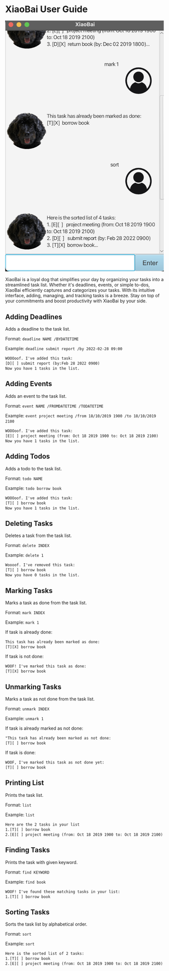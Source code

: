 # XiaoBai User Guide

![](Ui.png)

XiaoBai is a loyal dog that simplifies your day by organizing your tasks into a streamlined task list. Whether it's deadlines, events, or simple to-dos, XiaoBai efficiently captures and categorizes your tasks. With its intuitive interface, adding, managing, and tracking tasks is a breeze. Stay on top of your commitments and boost productivity with XiaoBai by your side.

## Adding Deadlines

Adds a deadline to the task list.

Format: `deadline NAME /BYDATETIME`

Example: `deadline submit report /by 2022-02-28 09:00`

```
WOOOoof. I've added this task:
[D][ ] submit report (by:Feb 28 2022 0900)
Now you have 1 tasks in the list.
```

## Adding Events

Adds an event to the task list.

Format: `event NAME /FROMDATETIME /TODATETIME`

Example: `event project meeting /from 18/10/2019 1900 /to 18/10/2019 2100`

```
WOOOoof. I've added this task:
[E][ ] project meeting (from: Oct 18 2019 1900 to: Oct 18 2019 2100)
Now you have 1 tasks in the list.
```

## Adding Todos

Adds a todo to the task list.

Format: `todo NAME`

Example: `todo borrow book`

```
WOOOoof. I've added this task:
[T][ ] borrow book
Now you have 1 tasks in the list.
```

## Deleting Tasks

Deletes a task from the task list.

Format: `delete INDEX`

Example: `delete 1`

```
Woooof. I've removed this task:
[T][ ] borrow book
Now you have 0 tasks in the list.
```

## Marking Tasks

Marks a task as done from the task list.

Format: `mark INDEX`

Example: `mark 1`

If task is already done:
```
This task has already been marked as done:
[T][X] borrow book
```

If task is not done:
```
WOOF! I've marked this task as done:
[T][X] borrow book
```

## Unmarking Tasks

Marks a task as not done from the task list.

Format: `unmark INDEX`

Example: `unmark 1`

If task is already marked as not done:
```
"This task has already been marked as not done:
[T][ ] borrow book
```

If task is done:
```
WOOF, I've marked this task as not done yet:
[T][ ] borrow book
```

## Printing List

Prints the task list.

Format: `list`

Example: `list`

```
Here are the 2 tasks in your list
1.[T][ ] borrow book
2.[E][ ] project meeting (from: Oct 18 2019 1900 to: Oct 18 2019 2100)
```

## Finding Tasks

Prints the task with given keyword.

Format: `find KEYWORD`

Example: `find book`

```
WOOF! I've found these matching tasks in your list:
1.[T][ ] borrow book
```

## Sorting Tasks

Sorts the task list by alphabetical order.

Format: `sort`

Example: `sort`

```
Here is the sorted list of 2 tasks:
1.[T][ ] borrow book
2.[E][ ] project meeting (from: Oct 18 2019 1900 to: Oct 18 2019 2100)
```
